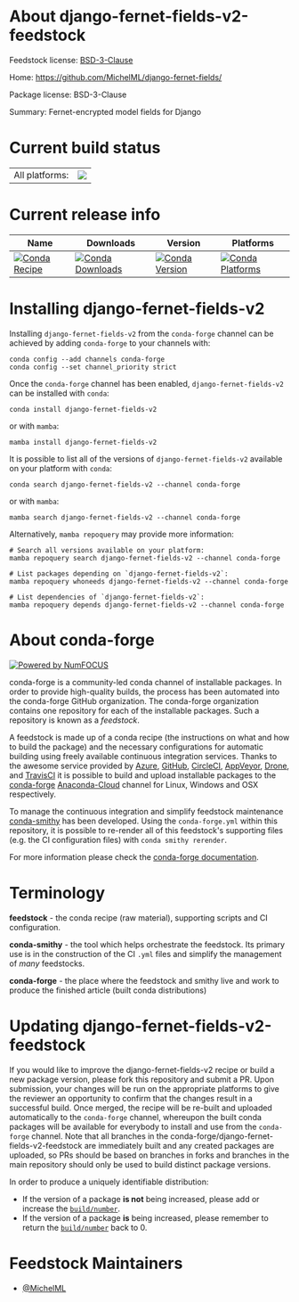 About django-fernet-fields-v2-feedstock
=======================================

Feedstock license: [BSD-3-Clause](https://github.com/conda-forge/django-fernet-fields-v2-feedstock/blob/main/LICENSE.txt)

Home: https://github.com/MichelML/django-fernet-fields/

Package license: BSD-3-Clause

Summary: Fernet-encrypted model fields for Django

Current build status
====================


<table><tr><td>All platforms:</td>
    <td>
      <a href="https://dev.azure.com/conda-forge/feedstock-builds/_build/latest?definitionId=18938&branchName=main">
        <img src="https://dev.azure.com/conda-forge/feedstock-builds/_apis/build/status/django-fernet-fields-v2-feedstock?branchName=main">
      </a>
    </td>
  </tr>
</table>

Current release info
====================

| Name | Downloads | Version | Platforms |
| --- | --- | --- | --- |
| [![Conda Recipe](https://img.shields.io/badge/recipe-django--fernet--fields--v2-green.svg)](https://anaconda.org/conda-forge/django-fernet-fields-v2) | [![Conda Downloads](https://img.shields.io/conda/dn/conda-forge/django-fernet-fields-v2.svg)](https://anaconda.org/conda-forge/django-fernet-fields-v2) | [![Conda Version](https://img.shields.io/conda/vn/conda-forge/django-fernet-fields-v2.svg)](https://anaconda.org/conda-forge/django-fernet-fields-v2) | [![Conda Platforms](https://img.shields.io/conda/pn/conda-forge/django-fernet-fields-v2.svg)](https://anaconda.org/conda-forge/django-fernet-fields-v2) |

Installing django-fernet-fields-v2
==================================

Installing `django-fernet-fields-v2` from the `conda-forge` channel can be achieved by adding `conda-forge` to your channels with:

```
conda config --add channels conda-forge
conda config --set channel_priority strict
```

Once the `conda-forge` channel has been enabled, `django-fernet-fields-v2` can be installed with `conda`:

```
conda install django-fernet-fields-v2
```

or with `mamba`:

```
mamba install django-fernet-fields-v2
```

It is possible to list all of the versions of `django-fernet-fields-v2` available on your platform with `conda`:

```
conda search django-fernet-fields-v2 --channel conda-forge
```

or with `mamba`:

```
mamba search django-fernet-fields-v2 --channel conda-forge
```

Alternatively, `mamba repoquery` may provide more information:

```
# Search all versions available on your platform:
mamba repoquery search django-fernet-fields-v2 --channel conda-forge

# List packages depending on `django-fernet-fields-v2`:
mamba repoquery whoneeds django-fernet-fields-v2 --channel conda-forge

# List dependencies of `django-fernet-fields-v2`:
mamba repoquery depends django-fernet-fields-v2 --channel conda-forge
```


About conda-forge
=================

[![Powered by
NumFOCUS](https://img.shields.io/badge/powered%20by-NumFOCUS-orange.svg?style=flat&colorA=E1523D&colorB=007D8A)](https://numfocus.org)

conda-forge is a community-led conda channel of installable packages.
In order to provide high-quality builds, the process has been automated into the
conda-forge GitHub organization. The conda-forge organization contains one repository
for each of the installable packages. Such a repository is known as a *feedstock*.

A feedstock is made up of a conda recipe (the instructions on what and how to build
the package) and the necessary configurations for automatic building using freely
available continuous integration services. Thanks to the awesome service provided by
[Azure](https://azure.microsoft.com/en-us/services/devops/), [GitHub](https://github.com/),
[CircleCI](https://circleci.com/), [AppVeyor](https://www.appveyor.com/),
[Drone](https://cloud.drone.io/welcome), and [TravisCI](https://travis-ci.com/)
it is possible to build and upload installable packages to the
[conda-forge](https://anaconda.org/conda-forge) [Anaconda-Cloud](https://anaconda.org/)
channel for Linux, Windows and OSX respectively.

To manage the continuous integration and simplify feedstock maintenance
[conda-smithy](https://github.com/conda-forge/conda-smithy) has been developed.
Using the ``conda-forge.yml`` within this repository, it is possible to re-render all of
this feedstock's supporting files (e.g. the CI configuration files) with ``conda smithy rerender``.

For more information please check the [conda-forge documentation](https://conda-forge.org/docs/).

Terminology
===========

**feedstock** - the conda recipe (raw material), supporting scripts and CI configuration.

**conda-smithy** - the tool which helps orchestrate the feedstock.
                   Its primary use is in the construction of the CI ``.yml`` files
                   and simplify the management of *many* feedstocks.

**conda-forge** - the place where the feedstock and smithy live and work to
                  produce the finished article (built conda distributions)


Updating django-fernet-fields-v2-feedstock
==========================================

If you would like to improve the django-fernet-fields-v2 recipe or build a new
package version, please fork this repository and submit a PR. Upon submission,
your changes will be run on the appropriate platforms to give the reviewer an
opportunity to confirm that the changes result in a successful build. Once
merged, the recipe will be re-built and uploaded automatically to the
`conda-forge` channel, whereupon the built conda packages will be available for
everybody to install and use from the `conda-forge` channel.
Note that all branches in the conda-forge/django-fernet-fields-v2-feedstock are
immediately built and any created packages are uploaded, so PRs should be based
on branches in forks and branches in the main repository should only be used to
build distinct package versions.

In order to produce a uniquely identifiable distribution:
 * If the version of a package **is not** being increased, please add or increase
   the [``build/number``](https://docs.conda.io/projects/conda-build/en/latest/resources/define-metadata.html#build-number-and-string).
 * If the version of a package **is** being increased, please remember to return
   the [``build/number``](https://docs.conda.io/projects/conda-build/en/latest/resources/define-metadata.html#build-number-and-string)
   back to 0.

Feedstock Maintainers
=====================

* [@MichelML](https://github.com/MichelML/)

